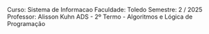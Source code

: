 Curso: Sistema de Informacao
Faculdade: Toledo
Semestre: 2 / 2025
Professor: Alisson Kuhn
ADS - 2º Termo - Algoritmos e Lógica de Programação
